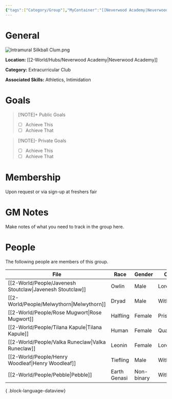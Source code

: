 ```yaml
---
{"tags":["Category/Group"],"MyContainer":"[[Neverwood Academy|Neverwood Academy]]","MyCategory":"Extracurricular Club","image":"Intramural Silkball Clum.png","obsidianUIMode":"preview","leaders":null,"staff":null,"members":null,"initiates":null,"primary_contact":null,"Skill1":"Athletics","Skill2":"Intimidation","dg-publish":true,"dg-path":"World/Groups/Intramural Silkball Club.md","permalink":"/world/groups/intramural-silkball-club/","dgPassFrontmatter":true,"updated":"2025-09-29T12:50:14.000+01:00"}
---
```



# General

![Intramural Silkball Clum.png](/img/user/z_Assets/Extracurriculars/Intramural%20Silkball%20Clum.png)

**Location:** [[2-World/Hubs/Neverwood Academy\|Neverwood Academy]]

**Category:** Extracurricular Club

**Associated Skills:** Athletics, Intimidation
# Goals

> [!NOTE]+ Public Goals
> - [ ] Achieve This
> - [ ] Achieve That

> [!NOTE]- Private Goals
> - [ ] Achieve This
> - [ ] Achieve That

# Membership
Upon request or via sign-up at freshers fair

# GM Notes

Make notes of what you need to track in the group here. 


# People

The following people are members of this group.  


| File                                                         | Race         | Gender     | College     |
| ------------------------------------------------------------ | ------------ | ---------- | ----------- |
| [[2-World/People/Javenesh Stoutclaw\|Javenesh Stoutclaw]] | Owlin        | Male       | Lorehold    |
| [[2-World/People/Melwythorn\|Melwythorn]]                 | Dryad        | Male       | Witherbloom |
| [[2-World/People/Rose Mugwort\|Rose Mugwort]]             | Halfling     | Female     | Prismari    |
| [[2-World/People/Tilana Kapule\|Tilana Kapule]]           | Human        | Female     | Quandrix    |
| [[2-World/People/Valka Runeclaw\|Valka Runeclaw]]         | Leonin       | Female     | Lorehold    |
| [[2-World/People/Henry Woodleaf\|Henry Woodleaf]]         | Tiefling     | Male       | Witherbloom |
| [[2-World/People/Pebble\|Pebble]]                         | Earth Genasi | Non-binary | Witherbloom |

{ .block-language-dataview}
